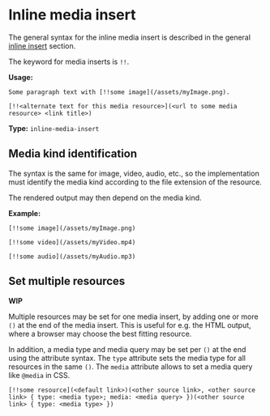 # Inline media insert

The general syntax for the inline media insert is described in the general [inline insert](/markup/inlines/boxes/inserts/README.md) section.

The keyword for media inserts is `!!`.

**Usage:**

```
Some paragraph text with [!!some image](/assets/myImage.png).

[!!<alternate text for this media resource>](<url to some media resource> <link title>)
```

**Type:** `inline-media-insert`

## Media kind identification

The syntax is the same for image, video, audio, etc., so the implementation must identify the media kind according to the file extension of the resource.

The rendered output may then depend on the media kind.

**Example:**

```
[!!some image](/assets/myImage.png)

[!!some video](/assets/myVideo.mp4)

[!!some audio](/assets/myAudio.mp3)
```

## Set multiple resources

**WIP**

Multiple resources may be set for one media insert, by adding one or more `()` at the end of the media insert.
This is useful for e.g. the HTML output, where a browser may choose the best fitting resource.

In addition, a media type and media query may be set per `()` at the end using the attribute syntax. The `type` attribute sets the media type for all resources in the same `()`. The `media` attribute allows to set a media query like `@media` in CSS.

```
[!!some resource](<default link>)(<other source link>, <other source link> { type: <media type>; media: <media query> })(<other source link> { type: <media type> })
```
